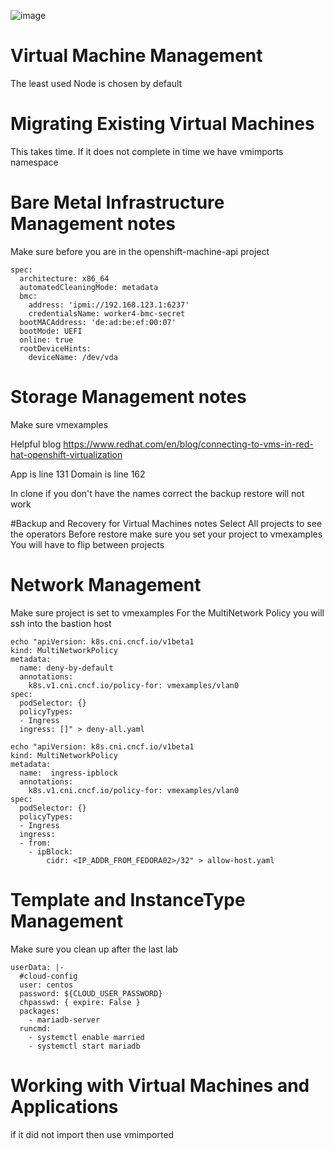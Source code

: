 ![image](https://github.com/cnduffield/OCPVirtNotes/assets/16171877/ae39eda0-884f-446d-896e-cd6ee32c0b04)


# Virtual Machine Management
The least used Node is chosen by default

# Migrating Existing Virtual Machines
This takes time. If it does not complete in time we have vmimports namespace

# Bare Metal Infrastructure Management notes

  Make sure before you are in the openshift-machine-api project
  
  ```
  spec:
    architecture: x86_64
    automatedCleaningMode: metadata
    bmc:
      address: 'ipmi://192.168.123.1:6237'
      credentialsName: worker4-bmc-secret
    bootMACAddress: 'de:ad:be:ef:00:07'
    bootMode: UEFI
    online: true
    rootDeviceHints:
      deviceName: /dev/vda
  ```


# Storage Management notes

Make sure vmexamples

Helpful blog
https://www.redhat.com/en/blog/connecting-to-vms-in-red-hat-openshift-virtualization

App is line 131
Domain is line 162

In clone if you don't have the names correct the backup restore will not work

#Backup and Recovery for Virtual Machines notes
Select  All projects to see the operators
Before restore make sure you set your project to vmexamples
You will have to flip between projects

# Network Management
Make sure project is set to vmexamples
For the MultiNetwork Policy you will ssh into the bastion host
```
echo "apiVersion: k8s.cni.cncf.io/v1beta1
kind: MultiNetworkPolicy
metadata:
  name: deny-by-default
  annotations:
    k8s.v1.cni.cncf.io/policy-for: vmexamples/vlan0
spec:
  podSelector: {}
  policyTypes:
  - Ingress
  ingress: []" > deny-all.yaml
```
```
echo "apiVersion: k8s.cni.cncf.io/v1beta1
kind: MultiNetworkPolicy
metadata:
  name:  ingress-ipblock
  annotations:
    k8s.v1.cni.cncf.io/policy-for: vmexamples/vlan0
spec:
  podSelector: {}
  policyTypes:
  - Ingress
  ingress:
  - from:
    - ipBlock:
        cidr: <IP_ADDR_FROM_FEDORA02>/32" > allow-host.yaml
```
# Template and InstanceType Management
Make sure you clean up after the last lab
```
userData: |-
  #cloud-config
  user: centos
  password: ${CLOUD_USER_PASSWORD}
  chpasswd: { expire: False }
  packages:
    - mariadb-server
  runcmd:
    - systemctl enable married
    - systemctl start mariadb
```

# Working with Virtual Machines and Applications

if it did not import then use vmimported
